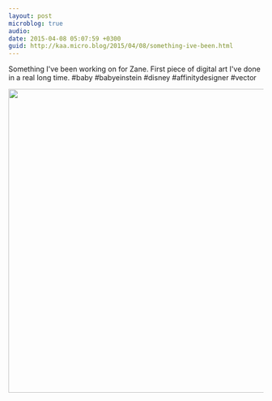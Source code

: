 ```yaml
---
layout: post
microblog: true
audio: 
date: 2015-04-08 05:07:59 +0300
guid: http://kaa.micro.blog/2015/04/08/something-ive-been.html
---
```

Something I've been working on for Zane. First piece of digital art I've done in a real long time. #baby #babyeinstein #disney #affinitydesigner #vector

<img src="http://www.kaa.bz/uploads/2018/e03d0c6f10.jpg" width="600" height="600" />
